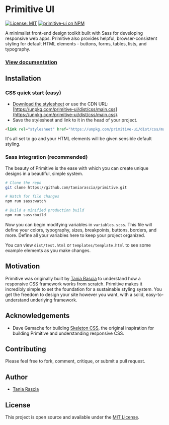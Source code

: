 # Primitive UI

[![License: MIT](https://img.shields.io/badge/License-MIT-blue.svg)](https://opensource.org/licenses/MIT) [![primitive-ui on NPM](https://img.shields.io/npm/v/primitive-ui.svg?color=green&label=primitive-ui)](https://www.npmjs.com/package/primitive-ui)

A minimalist front-end design toolkit built with Sass for developing responsive web apps. Primitive also provides helpful, browser-consistent styling for default HTML elements - buttons, forms, tables, lists, and typography.

### [View documentation](https://taniarascia.github.io/primitive)

## Installation

### CSS quick start (easy)

- [Download the stylesheet](https://taniarascia.github.io/primitive/css/main.css) or use the CDN URL: [https://unpkg.com/primitive-ui/dist/css/main.css](https://unpkg.com/primitive-ui/dist/css/main.css).
- Save the stylesheet and link to it in the head of your project.

```html
<link rel="stylesheet" href="https://unpkg.com/primitive-ui/dist/css/main.css" />
```

It's all set to go and your HTML elements will be given sensible default styling.

### Sass integration (recommended)

The beauty of Primitive is the ease with which you can create unique designs in a beautiful, simple system.

```bash
# Clone the repo
git clone https://github.com/taniarascia/primitive.git

# Watch for file changes
npm run sass:watch

# Build a minified production build
npm run sass:build
```

Now you can begin modifying variables in `variables.scss`. This file will define your colors, typography, sizes, breakpoints, buttons, borders, and more. Define all your variables here to keep your project organized.

You can view `dist/test.html` or `templates/template.html` to see some example elements as you make changes.

## Motivation

Primitive was originally built by [Tania Rascia](https://www.taniarascia.com) to understand how a responsive CSS framework works from scratch. Primitive makes it incredibly simple to set the foundation for a sustainable styling system. You get the freedom to design your site however you want, with a solid, easy-to-understand underlying framework.

## Acknowledgements

- Dave Gamache for building [Skeleton CSS](http://getskeleton.com/), the original inspiration for building Primitive and understanding responsive CSS.

## Contributing

Please feel free to fork, comment, critique, or submit a pull request.

## Author

- [Tania Rascia](https://www.taniarascia.com)

## License

This project is open source and available under the [MIT License](LICENSE.md).
